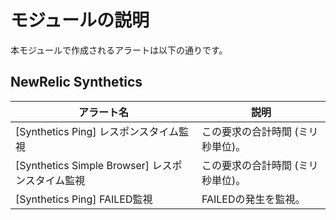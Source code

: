 # モジュールの説明

本モジュールで作成されるアラートは以下の通りです。

## NewRelic Synthetics

| アラート名 | 説明 |
| ---- | ---- |
| [Synthetics Ping] レスポンスタイム監視 | この要求の合計時間 (ミリ秒単位)。 |
| [Synthetics Simple Browser] レスポンスタイム監視 | この要求の合計時間 (ミリ秒単位)。 |
| [Synthetics Ping] FAILED監視 | FAILEDの発生を監視。 |
